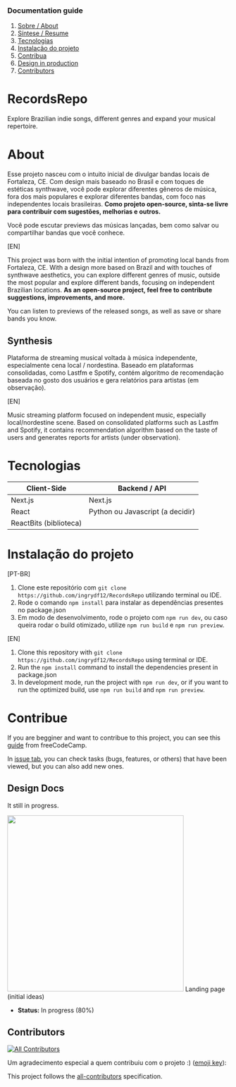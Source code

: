 ### Documentation guide

1. [Sobre / About](#about)
2. [Síntese / Resume](#synthesis)
3. [Tecnologias](#tecnologias)
4. [Instalação do projeto](#instalacao-do-projeto)
5. [Contribua](#contribue)
6. [Design in production](#design-docs)
7. [Contributors](#contributors)

# RecordsRepo
Explore Brazilian indie songs, different genres and expand your musical repertoire.

# About

Esse projeto nasceu com o intuito inicial de divulgar bandas locais de Fortaleza, CE. Com design mais baseado no Brasil e com toques de estéticas synthwave, você pode explorar diferentes gêneros de música, fora dos mais populares e explorar diferentes bandas, com foco nas independentes locais brasileiras. **Como projeto open-source, sinta-se livre para contribuir com sugestões, melhorias e outros.**

Você pode escutar previews das músicas lançadas, bem como salvar ou compartilhar bandas que você conhece.

[EN]

This project was born with the initial intention of promoting local bands from Fortaleza, CE. With a design more based on Brazil and with touches of synthwave aesthetics, you can explore different genres of music, outside the most popular and explore different bands, focusing on independent Brazilian locations. **As an open-source project, feel free to contribute suggestions, improvements, and more.**

You can listen to previews of the released songs, as well as save or share bands you know.

## Synthesis

Plataforma de streaming musical voltada à música independente, especialmente cena local / nordestina. Baseado em plataformas consolidadas, como Lastfm e Spotify, contém algoritmo de recomendação baseada no gosto dos usuários e gera relatórios para artistas (em observação).

[EN]

Music streaming platform focused on independent music, especially local/nordestine scene. Based on consolidated platforms such as Lastfm and Spotify, it contains recommendation algorithm based on the taste of users and generates reports for artists (under observation).

# Tecnologias


| Client-Side | Backend / API |
| ---- | ---- |
| Next.js | Next.js |
| React | Python ou Javascript (a decidir) |
| ReactBits (biblioteca) |  |


# Instalação do projeto

[PT-BR]
1. Clone este repositório com `git clone https://github.com/ingrydf12/RecordsRepo` utilizando terminal ou IDE.
2. Rode o comando `npm install` para instalar as dependências presentes no package.json
3. Em modo de desenvolvimento, rode o projeto com `npm run dev`, ou caso queira rodar o build otimizado, utilize `npm run build` e `npm run preview`.

[EN]
1. Clone this repository with `git clone https://github.com/ingrydf12/RecordsRepo` using terminal or IDE.
2. Run the `npm install` command to install the dependencies present in package.json
3. In development mode, run the project with `npm run dev`, or if you want to run the optimized build, use `npm run build` and `npm run preview`.

# Contribue

If you are begginer and want to contribue to this project, you can see this [guide](https://www.freecodecamp.org/news/how-to-contribute-to-open-source-projects-as-a-beginner/) from freeCodeCamp.

In [issue tab](https://github.com/ingrydf12/RecordsRepo/issues), you can check tasks (bugs, features, or others) that have been viewed, but you can also add new ones.

## Design Docs

It still in progress.

<img src="https://github.com/ingrydf12/RecordsRepo/blob/docs/project/docs/landing.PNG?raw=true" width="400">
Landing page (initial ideas)

- **Status:** In progress (80%)


## Contributors

<!-- ALL-CONTRIBUTORS-BADGE:START - Do not remove or modify this section -->
[![All Contributors](https://img.shields.io/badge/all_contributors-0-orange.svg?style=flat-square)](#contributors-)
<!-- ALL-CONTRIBUTORS-BADGE:END -->
Um agradecimento especial a quem contribuiu com o projeto :) ([emoji key](https://allcontributors.org/docs/en/emoji-key)):

<!-- ALL-CONTRIBUTORS-LIST:START - Do not remove or modify this section -->
<!-- prettier-ignore-start -->
<!-- markdownlint-disable -->
<!-- markdownlint-restore -->
<!-- prettier-ignore-end -->
<!-- ALL-CONTRIBUTORS-LIST:END -->

This project follows the [all-contributors](https://github.com/all-contributors/all-contributors) specification.